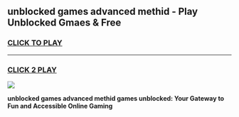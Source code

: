 
## unblocked games advanced methid - Play Unblocked Gmaes & Free
<h3>
<a href="https://premium.freeplayer.one?title=unblocked_games_advanced_methid&ref=20F">CLICK TO PLAY</a></h3>
<hr>

<h3>
<a href="https://premium.freeplayer.one?title=unblocked_games_advanced_methid&ref=20F">CLICK 2 PLAY</a>
  
</h3>

<a href="https://premium.freeplayer.one?title=unblocked_games_advanced_methid&ref=20F/"><img src="https://clearcache.store/games.png"></a>


**unblocked games advanced methid games unblocked: Your Gateway to Fun and Accessible Online Gaming**
